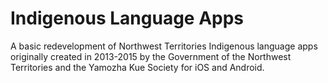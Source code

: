 # Indigenous Language Apps
A basic redevelopment of Northwest Territories Indigenous language apps originally created in 2013-2015 by the Government of the Northwest Territories and the Yamozha Kue Society for iOS and Android.
